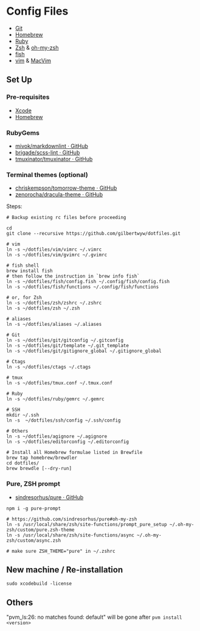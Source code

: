 # Config Files

- [Git](http://git-scm.com/)
- [Homebrew](http://brew.sh/)
- [Ruby](https://www.ruby-lang.org)
- [Zsh](http://www.zsh.org/) & [oh-my-zsh](https://github.com/robbyrussell/oh-my-zsh)
- [fish](http://fishshell.com/)
- [vim](http://www.vim.org/) & [MacVim](https://code.google.com/p/macvim/)

## Set Up

### Pre-requisites

- [Xcode](https://developer.apple.com/xcode/)
- [Homebrew](http://brew.sh/)

### RubyGems

- [mivok/markdownlint · GitHub](https://github.com/mivok/markdownlint)
- [brigade/scss-lint · GitHub](https://github.com/brigade/scss-lint)
- [tmuxinator/tmuxinator · GitHub](https://github.com/tmuxinator/tmuxinator)

### Terminal themes (optional)

- [chriskempson/tomorrow-theme · GitHub](https://github.com/chriskempson/tomorrow-theme)
- [zenorocha/dracula-theme · GitHub](https://github.com/zenorocha/dracula-theme)

Steps:

```
# Backup existing rc files before proceeding

cd
git clone --recursive https://github.com/gilbertwyw/dotfiles.git

# vim
ln -s ~/dotfiles/vim/vimrc ~/.vimrc
ln -s ~/dotfiles/vim/gvimrc ~/.gvimrc

# fish shell
brew install fish
# then follow the instruction in `brew info fish`
ln -s ~/dotfiles/fish/config.fish ~/.config/fish/config.fish
ln -s ~/dotfiles/fish/functions ~/.config/fish/functions

# or, for Zsh
ln -s ~/dotfiles/zsh/zshrc ~/.zshrc
ln -s ~/dotfiles/zsh ~/.zsh

# aliases
ln -s ~/dotfiles/aliases ~/.aliases

# Git
ln -s ~/dotfiles/git/gitconfig ~/.gitconfig
ln -s ~/dotfiles/git/template ~/.git_template
ln -s ~/dotfiles/git/gitignore_global ~/.gitignore_global

# Ctags
ln -s ~/dotfiles/ctags ~/.ctags

# tmux
ln -s ~/dotfiles/tmux.conf ~/.tmux.conf

# Ruby
ln -s ~/dotfiles/ruby/gemrc ~/.gemrc

# SSH
mkdir ~/.ssh
ln -s  ~/dotfiles/ssh/config ~/.ssh/config

# Others
ln -s ~/dotfiles/agignore ~/.agignore
ln -s ~/dotfiles/editorconfig ~/.editorconfig

# Install all Homebrew formulae listed in Brewfile
brew tap homebrew/brewdler
cd dotfiles/
brew brewdle [--dry-run]

```

### Pure, ZSH prompt

- [sindresorhus/pure · GitHub](https://github.com/sindresorhus/pure)

```
npm i -g pure-prompt

# https://github.com/sindresorhus/pure#oh-my-zsh
ln -s /usr/local/share/zsh/site-functions/prompt_pure_setup ~/.oh-my-zsh/custom/pure.zsh-theme
ln -s /usr/local/share/zsh/site-functions/async ~/.oh-my-zsh/custom/async.zsh

# make sure ZSH_THEME="pure" in ~/.zshrc
```

## New machine / Re-installation

```
sudo xcodebuild -license
```

## Others

"pvm_ls:26: no matches found: default" will be gone after `pvm install <version>`
